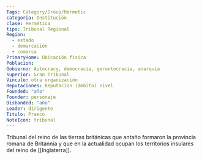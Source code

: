 ```yaml
---
Tags: Category/Group/Hermetic
categoria: Institución
clase: Hermética 
tipo: Tribunal Regional
Region: 
  - estado
  - demarcación 
  - comarca
PrimaryHome: Ubicación física
Poblacion: 
Gobierno: Autocracy, democracia, gerontocracia, anarquía
superior: Gran Tribunal
Vinculo: otra organización 
Reputaciones: Reputacion (ámbito) nivel
Founded: "año" 
Founder: personaje
Disbanded: "año"
Leader: dirigente
Titulo: Praeco
NoteIcon: tribunal
--- 
```

Tribunal del reino de las tierras británicas que antaño formaron la provincia romana de Britannia y que en la actualidad ocupan los territorios insulares del reino de [[Inglaterra]]. 